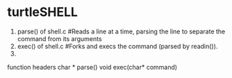 # turtleSHELL

1. parse() of shell.c
#Reads a line at a time, parsing the line to separate the command from its arguments
2. exec() of shell.c 
#Forks and execs the command (parsed by readin()).
3.   


function headers
char * parse()
void exec(char* command)
